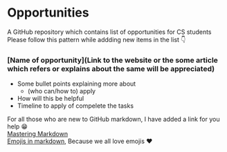 # Opportunities
A GitHub repository which contains list of opportunities for CS students
Please follow this pattern while addding new items in the list :point_down:


 ### [Name of opportunity](Link to the website or the some article which refers or explains about the same will be appreciated)
  - Some bullet points explaining more about 
    - (who can/how to) apply
  - How will this be helpful 
  - Timeline to apply of compelete the tasks

For all those who are new to GitHub markdown, I have added a link for you help :grin:  
[Mastering Markdown](https://guides.github.com/features/mastering-markdown/)  
[Emojis in markdown](https://gist.github.com/rxaviers/7360908), Because we all love emojis :heart:
